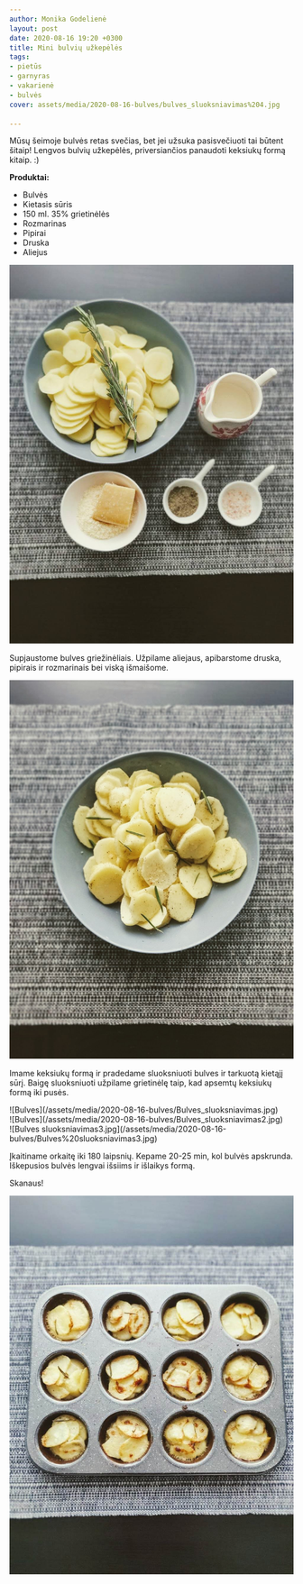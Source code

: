 ```yaml
---
author: Monika Godelienė
layout: post
date: 2020-08-16 19:20 +0300
title: Mini bulvių užkepėlės
tags:
- pietūs
- garnyras
- vakarienė
- bulvės
cover: assets/media/2020-08-16-bulves/bulves_sluoksniavimas%204.jpg

---
```

Mūsų šeimoje bulvės retas svečias, bet jei užsuka pasisvečiuoti tai būtent šitaip! Lengvos bulvių užkepėlės, priversiančios panaudoti keksiukų formą kitaip. :)

**Produktai:**

* Bulvės
* Kietasis sūris
* 150 ml. 35% grietinėlės
* Rozmarinas
* Pipirai
* Druska
* Aliejus

![bulviu](/assets/media/2020-08-16-bulves/bulviu_ingridientai.jpg)

Supjaustome bulves griežinėliais. Užpilame aliejaus, apibarstome druska, pipirais ir rozmarinais bei viską išmaišome.

![Bulves](/assets/media/2020-08-16-bulves/Bulves_prieskoniuotos.jpg)

Imame keksiukų formą ir pradedame sluoksniuoti bulves ir tarkuotą kietąjį sūrį. Baigę sluoksniuoti užpilame grietinėlę taip, kad apsemtų keksiukų formą iki pusės.

<div class="row">
<div class="four columns" markdown="1">
![Bulves](/assets/media/2020-08-16-bulves/Bulves_sluoksniavimas.jpg)  
</div>
<div class="four columns" markdown="1">
![Bulves](/assets/media/2020-08-16-bulves/Bulves_sluoksniavimas2.jpg)  
</div>
<div class="four columns" markdown="1">
![Bulves sluoksniavimas3.jpg](/assets/media/2020-08-16-bulves/Bulves%20sluoksniavimas3.jpg)
</div>
</div>

Įkaitiname orkaitę iki 180 laipsnių. Kepame 20-25 min, kol bulvės apskrunda. Iškepusios bulvės lengvai išsiims ir išlaikys formą.

Skanaus!

![bulves](/assets/media/2020-08-16-bulves/bulves_galutinis.jpg)